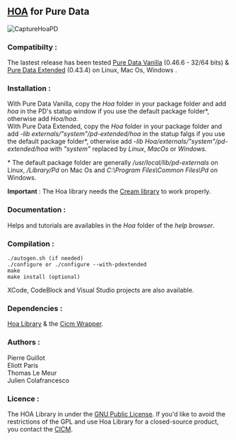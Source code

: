 ## [HOA](http://www.mshparisnord.fr/hoalibrary/ "Hoa Library") for Pure Data

![CaptureHoaPD](http://www.mshparisnord.fr/hoalibrary/wp-content/uploads/2015/06/CaptureHoaPD.png)

### Compatibilty :

The lastest release has been tested [Pure Data Vanilla](http://msp.ucsd.edu/software.html "PD-Vanilla") (0.46.6 - 32/64 bits) & [Pure Data Extended](https://puredata.info/ "PD-Extended") (0.43.4) on Linux, Mac Os, Windows .

### Installation :  

With Pure Data Vanilla, copy the <em>Hoa</em> folder in your package folder and add <em>hoa</em> in the PD's statup window if you use the default package folder\*, otherwise add <em>Hoa/hoa</em>.  
With Pure Data Extended, copy the <em>Hoa</em> folder in your package folder and add <em>-lib externals/"system"/pd-extended/hoa</em> in the statup falgs if you use the default package folder\*, otherwise add <em>-lib Hoa/externals/"system"/pd-extended/hoa</em> with <em>"system"</em> replaced by <em>Linux</em>, <em>MacOs</em> or <em>Windows</em>.  

\* The default package folder are generally <em>/usr/local/lib/pd-externals</em> on Linux, <em>/Library/Pd</em>  on Mac Os and <em>C:\Program Files\Common Files\Pd</em>  on Windows.  

__Important__ : The Hoa library needs the [Cream library](https://github.com/CICM/CreamLibrary "Cream") to work properly.

### Documentation :

Helps and tutorials are availables in the <em>Hoa</em> folder of the <em>help browser</em>.
 
### Compilation : 

	./autogen.sh (if needed)
	./configure or ./configure --with-pdextended
	make
	make install (optional)

XCode, CodeBlock and Visual Studio projects are also available.

### Dependencies : 

[Hoa Library](https://github.com/CICM/HoaLibrary-Light "Hoa Library") & the [Cicm Wrapper](https://github.com/CICM/CicmWrapper "Cicm Wrapper").

### Authors :

Pierre Guillot  
Eliott Paris  
Thomas Le Meur  
Julien Colafrancesco

### Licence : 

The HOA Library in under the <a title="GNU" href="http://www.gnu.org/copyleft/gpl.html" target="_blank">GNU Public License</a>. If you'd like to avoid the restrictions of the GPL and use Hoa Library for a closed-source product, you contact the <a title="CICM" href="http://cicm.mshparisnord.org/" target="_blank">CICM</a>.
